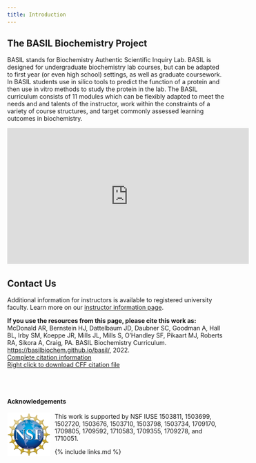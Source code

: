 ```yaml
---
title: Introduction
---
```

## The BASIL Biochemistry Project

BASIL stands for Biochemistry Authentic Scientific Inquiry Lab. BASIL is designed for undergraduate biochemistry lab courses, but can be adapted to first year (or even high school) settings, as well as graduate coursework.  In BASIL students use in silico tools to predict the function of a protein and then use in vitro methods to study the protein in the lab. The BASIL curriculum consists of 11 modules which can be flexibly adapted to meet the needs and and talents of the instructor, work within the constraints of a variety of course structures, and target commonly assessed learning outcomes in biochemistry.

<iframe width="560" height="315" src="https://www.youtube.com/embed/cH7GycjE3lI" title="YouTube video player" frameborder="0" allow="accelerometer; autoplay; clipboard-write; encrypted-media; gyroscope; picture-in-picture" allowfullscreen></iframe>

## Contact Us

Additional information for instructors is available to registered university faculty.  Learn more on our [instructor information page](https://basilbiochem.github.io/basil/guide/index.html).

**If you use the resources from this page, please cite this work as:** <br/>
McDonald AR, Bernstein HJ, Dattelbaum JD, Daubner SC, Goodman A, Hall BL, Irby SM, Koeppe JR, Mills JL, Mills S, O’Handley SF, Pikaart MJ, Roberts RA, Sikora A, Craig, PA. BASIL Biochemistry Curriculum. https://basilbiochem.github.io/basil/, 2022. <br/>
[Complete citation information](https://basilbiochem.github.io/basil/full_citation/index.html) <br/>
[Right click to download CFF citation file](https://raw.githubusercontent.com/basilbiochem/basil/master/CITATION) <br/>

<br/><br/>

#### Acknowledgements
<img src="fig/NSF_logo.png" alt="NSF logo" width="100" style="float: left; margin-top: 0px; margin-right: 10px" />

This work is supported by NSF IUSE 1503811, 1503699, 1502720, 1503676, 1503710, 1503798, 1503734, 1709170, 1709805, 1709592, 1710583, 1709355, 1709278, and 1710051. 

{% include links.md %}
